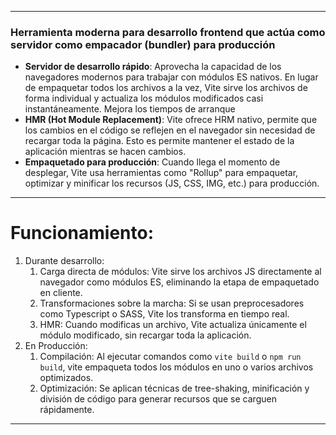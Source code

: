 ***
### Herramienta moderna para desarrollo frontend que actúa como servidor como empacador (bundler) para producción

- **Servidor de desarrollo rápido**: 
  Aprovecha la capacidad de los navegadores modernos para trabajar con módulos ES nativos.
  En lugar de empaquetar todos los archivos a la vez, Vite sirve los archivos de forma individual y actualiza los módulos modificados casi instantáneamente. Mejora los tiempos de arranque
- **HMR (Hot Module Replacement)**: 
  Vite ofrece HRM nativo, permite que los cambios en el código se reflejen en el navegador sin necesidad de recargar toda la página. Esto es permite mantener el estado de la aplicación mientras se hacen cambios.
- **Empaquetado para producción**: 
  Cuando llega el momento de desplegar, Vite usa herramientas como "Rollup" para empaquetar, optimizar y minificar los recursos (JS, CSS, IMG, etc.) para producción.
***
# Funcionamiento:

1. Durante desarrollo: 
	1. Carga directa de módulos:
	   Vite sirve los archivos JS directamente al navegador como módulos ES, eliminando la etapa de empaquetado en cliente.
	2. Transformaciones sobre la marcha:
	   Si se usan preprocesadores como Typescript o SASS, Vite los transforma en tiempo real.
	3. HMR: 
	   Cuando modificas un archivo, Vite actualiza únicamente el módulo modificado, sin recargar toda la aplicación.
2. En Producción:
	1. Compilación:
	   Al ejecutar comandos como ```vite build``` o  ```npm run build```, vite empaqueta todos los módulos en uno o varios archivos optimizados.
	2. Optimización:
	   Se aplican técnicas de tree-shaking, minificación y división de código para generar recursos que se carguen rápidamente.

***